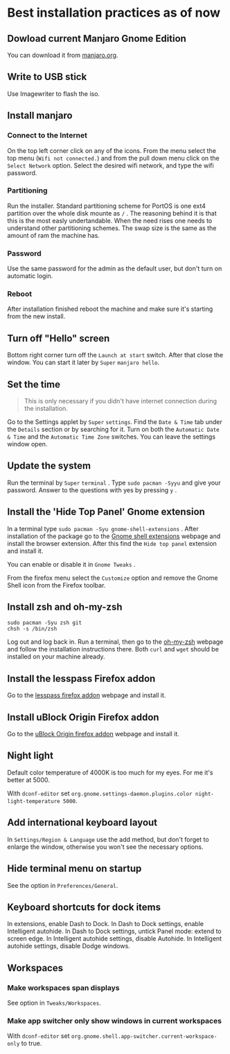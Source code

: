 # Best installation practices as of now

## Dowload current Manjaro Gnome Edition

You can download it from [manjaro.org](https://manjaro.org/get-manjaro/).

## Write to USB stick

Use Imagewriter to flash the iso.

## Install manjaro

### Connect to the Internet

On the top left corner click on any of the icons. From the menu select the top menu (`Wifi not connected.`) and from the pull down menu click on the `Select Network` option. Select the desired wifi network, and type the wifi password.

### Partitioning

Run the installer. Standard partitioning scheme for PortOS is one ext4 partition over the whole disk mounte as `/` . The reasoning behind it is that this is the most easly undertandable. When the need rises one needs to understand other partitioning schemes. The swap size is the same as the amount of ram the machine has.

### Password

Use the same password for the admin as the default user, but don't turn on automatic login.

### Reboot

After installation finished reboot the machine and make sure it's starting from the new install.

## Turn off "Hello" screen

Bottom right corner turn off the `Launch at start` switch. After that close the window. You can start it later by `Super` `manjaro hello`.

## Set the time

> This is only necessary if you didn't have internet connection during the installation.

Go to the Settings applet by `Super` `settings`. Find the `Date & Time` tab under the `Details` section or by searching for it. Turn on both the `Automatic Date & Time` and the `Automatic Time Zone` switches. You can leave the settings window open.

## Update the system

Run the terminal by `Super` `terminal` . Type `sudo pacman -Syyu` and give your password. Answer to the questions with yes by pressing `y` .

## Install the 'Hide Top Panel' Gnome extension

In a terminal type `sudo pacman -Syu gnome-shell-extensions` . After installation of the package go to the [Gnome shell extensions](https://extensions.gnome.org/) webpage and install the browser extension. After this find the `Hide top panel` extension and install it.

You can enable or disable it in `Gnome Tweaks` .

From the firefox menu select the `Customize` option and remove the Gnome Shell icon from the Firefox toolbar.

## Install zsh and oh-my-zsh

```
sudo pacman -Syu zsh git
chsh -s /bin/zsh
```

Log out and log back in. Run a terminal, then go to the [oh-my-zsh](https://github.com/robbyrussell/oh-my-zsh) webpage and follow the installation instructions there. Both `curl` and `wget` should be installed on your machine already.

## Install the lesspass Firefox addon

Go to the [lesspass firefox addon](https://github.com/robbyrussell/oh-my-zsh) webpage and install it.

## Install uBlock Origin Firefox addon

Go to the [uBlock Origin firefox addon](https://github.com/robbyrussell/oh-my-zsh) webpage and install it.

## Night light

Default color temperature of 4000K is too much for my eyes. For me it's better at 5000.

With `dconf-editor` set `org.gnome.settings-daemon.plugins.color night-light-temperature 5000`.

## Add international keyboard layout

In `Settings/Region & Language` use the add method, but don't forget to enlarge the window, otherwise you won't see the necessary options.

## Hide terminal menu on startup

See the option in `Preferences/General`.

## Keyboard shortcuts for dock items

In extensions, enable Dash to Dock.
In Dash to Dock settings, enable Intelligent autohide.
In Dash to Dock settings, untick Panel mode: extend to screen edge.
In Intelligent autohide settings, disable Autohide.
In Intelligent autohide settings, disable Dodge windows.


## Workspaces

### Make workspaces span displays

See option in `Tweaks/Workspaces`.

### Make app switcher only show windows in current workspaces

With `dconf-editor` set `org.gnome.shell.app-switcher.current-workspace-only` to true.
